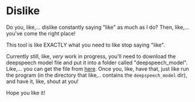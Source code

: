 # Dislike

Do you, like,... dislike constantly saying "like" as much as I do?
Then, like,... you've come the right place!

This tool is like EXACTLY what you need to like stop saying "like".

Currently still, like, _very_ work in progress,
you'll need to download the deepspeech model file and put it into a folder called "deepspeech_model".
Like,... you can get the file from [here](https://github.com/mozilla/DeepSpeech/releases/download/v0.9.0/deepspeech-0.9.0-models.pbmm).
Once you, like, have that, just like run the program (in the directory that like,.. contains the `deepspeech_model` dir), and have it, like, shout at you!

Hope you like it!
